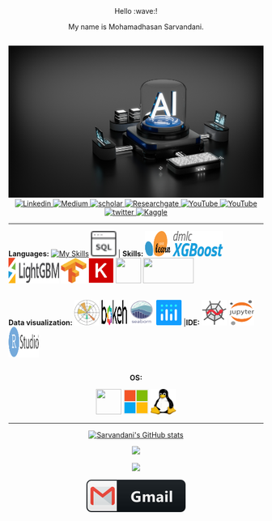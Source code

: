 <div align="center">
Hello :wave:!

My name is Mohamadhasan Sarvandani.

</div>

##
  <div align="center">
  
  <img src="AI.jpeg" width="600" height="300">
  
  </div>
 
<div align="center">
  
 <a href="https://www.linkedin.com/in/mohamadhasan-sarvandani/">
  <img
    alt="Linkedin"
    src="https://img.shields.io/badge/linkedin-0077B5?logo=linkedin&logoColor=white&style=for-the-badge"
  />
</a>

   <a href="https://medium.com/@mohamadhasan.sarvandani">
  <img
    alt="Medium"
    src="https://img.shields.io/badge/Medium-12100E?style=for-the-badge&logo=medium&logoColor=white"
  />
</a>

  
  <a href="https://scholar.google.com/citations?user=6FDuIJMAAAAJ&hl=en">
  <img
    alt="scholar"
    src="https://img.shields.io/badge/Google_Scholar-4285F4?style=for-the-badge&logo=google-scholar&logoColor=white"
  />
</a>

<a href="https://www.researchgate.net/profile/Mohamadhasan-Sarvandani">
  <img
    alt="Researchgate"
    src="https://img.shields.io/badge/Researchgate-3DDC84?style=for-the-badge&logo=researchgate&logoColor=white"
  />
</a>
  

<a href="https://www.pinterest.com/Mohamadhasan_Sarvandani/">
  <img
    alt="YouTube"
    src="https://img.shields.io/badge/Pinterest-FF0000?style=for-the-badge&logo=Pinterest&logoColor=black"
  />
</a>



<a href="https://www.youtube.com/@MohamadhasanSarvandani/featured">
  <img
    alt="YouTube"
    src="https://img.shields.io/badge/YouTube-FF0000?style=for-the-badge&logo=youtube&logoColor=black"
  />
</a>

  <a href="https://twitter.com/M_Sarvandani">
  <img
    alt="twitter"
    src="https://img.shields.io/badge/Twitter-1DA1F2?style=for-the-badge&logo=twitter&logoColor=white"
  />
</a>
  
  
  <a href="https://www.kaggle.com/sarvandani">
  <img
    alt="Kaggle"
    src="https://img.shields.io/badge/Kaggle-20BEFF?style=for-the-badge&logo=Kaggle&logoColor=white"
  />
</a>
  
</div>
 














------------------



**Languages:** [![My Skills](https://skillicons.dev/icons?i=py,matlab,r&theme=light)](https://skillicons.dev) <img src='https://github.com/Sarvandani/Data_science_logos/blob/main/sql-language.svg' width="50" height="50"> |        **Skills:** <img src='https://github.com/Sarvandani/Data_science_logos/blob/main/Scikit_learn.svg' width="50" height="50"> <img src='https://github.com/Sarvandani/Data_science_logos/blob/main/XGBoost_logo.png' width="100" height="50"> <img src='https://github.com/Sarvandani/Data_science_logos/blob/main/LightGBM.svg' width="100" height="50"> <img src='https://github.com/Sarvandani/Data_science_logos/blob/main/Tensorflow.svg' width="50" height="50"> <img src='https://github.com/Sarvandani/Data_science_logos/blob/main/Keras.svg' width="50" height="50"> <img src='https://upload.wikimedia.org/wikipedia/commons/0/0a/MySQL_textlogo.svg' width="50" height="50"> <img src='https://upload.wikimedia.org/wikipedia/commons/5/51/Google_Cloud_logo.svg' width="100" height="50">

##

**Data visualization:** <img src='https://github.com/Sarvandani/Data_science_logos/blob/main/Matplotlib_icon.svg' width="50" height="50"> <img src='https://github.com/Sarvandani/Data_science_logos/blob/main/bokeh.svg' width="50" height="50"> <img src='https://github.com/Sarvandani/Data_science_logos/blob/main/seaborn.svg' width="50" height="50"> <img src='https://github.com/Sarvandani/Data_science_logos/blob/main/plot_ly-icon.svg' width="50" height="50"> |**IDE:** <img src='https://github.com/Sarvandani/Data_science_logos/blob/main/spyder.svg' width="50" height="50">  <img src='https://github.com/Sarvandani/Data_science_logos/blob/main/Jupyter_logo.svg' width="50" height="50">  <img src='https://github.com/Sarvandani/Data_science_logos/blob/main/RStudio_logo.svg' width="60" height="60">

##

<div align="center">
  
**OS:**


<img src='https://upload.wikimedia.org/wikipedia/commons/a/ab/Icon-Mac.svg' width="50" height="50">  
<img src='https://github.com/Sarvandani/Data_science_logos/blob/main/Microsoft.svg' width="50" height="50"> 
<img src='https://github.com/Sarvandani/Data_science_logos/blob/main/linux.svg' width="50" height="50"> 

</div>



<div align="center">

--------------



[![Sarvandani's GitHub stats](https://github-readme-stats.vercel.app/api?username=Sarvandani&theme=radical)](https://github.com/Sarvandani)



  
  
  ![](https://github.com/Sarvandani/gif_terminal/blob/main/terminal.gif)

  
  
  
 ![](https://komarev.com/ghpvc/?username=Sarvandani&style=for-the-badge)
  
  
  <a href="mailto:mohamadian.sarvandani@gmail.com">
    <img 
         alt="Gmail"
         src="https://github.com/MikeCodesDotNET/ColoredBadges/blob/master/svg/social/gmail.svg" 
         style="vertical-align:top margin:6px 4px"
/>
</a>
  
</div>








